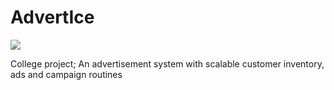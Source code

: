 # AdvertIce
![](https://lh3.googleusercontent.com/P-zCMzgTRzxziijff7wshYai3Tu7sRlZqP_bKRiDgJdCOiRqCFT9Jplg1C5CfTK0bmue9kJpzxm2Fwl6mrTV5dZaCVuxl3u5KItNKG0dEvASwutplN1X70BqIMTyo0XK9ZaG-9OOjdv3L-kEz7y5a8VIyxUXbPVuOXAQiFSqu6PV5PMz_XPW9_WilcuuebeCunUaJDbQr52U2LTFpfLHpBFoixbllY5kWSvZ_F9AMPqND5aEP_AKL0pRf8LeTI9exCmOzgoJceG_sMiAUH-OaR2CEzF3IT52voXfJlj4EXa61tEkOL-kuYvBTxfgTP5GuMGwaveUNEjkb6hyYJn82hT-ExF9YSrfIdExzoOYateJNqq1f9seku5q43HwDuBg0q1wK8LmYY23TbPZ0KH1hjNiL7vz1Blk1I3-7Vo6VPRtvDv9CPs6h8K3sWNXYWKAYm8x7YULUKlpe1aexpjqSTqTIwWhsy1QG3YCsffH1KFNPTaz-0-XyQWh4M3hwsMwpDwRBiDsskaQiy65sks-m7hVcUNvqCDNRTwgHlFTu9u0wPb4snqkxz5iXbCcM0MYW3qBLjic8yxGF3AjuignFZYeTTB3QeGpVCiplL8uO2G0SF60MIwAMZy7Dbi4odRU-8qRnfiJaCaVxEjq8BTeG813amIge_Yf2XMngPI8B4r4zl5sBS0oj6xbgnB_DBmrSK-XThOpH52YwoGGI0tj__8w9Xm-RlINWMMki-CNJ12aVGMd=w971-h661-no)

College project; An advertisement system with scalable customer inventory, ads and campaign routines

